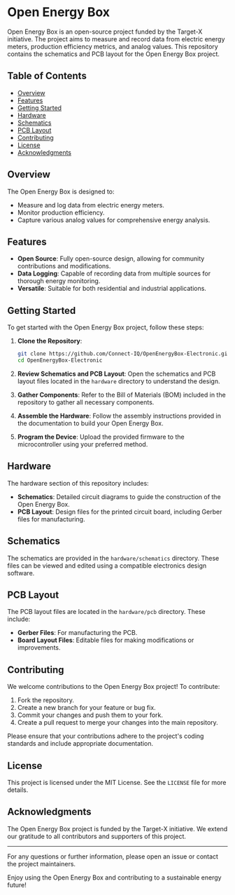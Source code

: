
# Open Energy Box

Open Energy Box is an open-source project funded by the Target-X initiative. The project aims to measure and record data from electric energy meters, production efficiency metrics, and analog values. This repository contains the schematics and PCB layout for the Open Energy Box project.

## Table of Contents

- [Overview](#overview)
- [Features](#features)
- [Getting Started](#getting-started)
- [Hardware](#hardware)
- [Schematics](#schematics)
- [PCB Layout](#pcb-layout)
- [Contributing](#contributing)
- [License](#license)
- [Acknowledgments](#acknowledgments)

## Overview

The Open Energy Box is designed to:

- Measure and log data from electric energy meters.
- Monitor production efficiency.
- Capture various analog values for comprehensive energy analysis.

## Features

- **Open Source**: Fully open-source design, allowing for community contributions and modifications.
- **Data Logging**: Capable of recording data from multiple sources for thorough energy monitoring.
- **Versatile**: Suitable for both residential and industrial applications.

## Getting Started

To get started with the Open Energy Box project, follow these steps:

1. **Clone the Repository**:
   ```sh
   git clone https://github.com/Connect-IQ/OpenEnergyBox-Electronic.git
   cd OpenEnergyBox-Electronic
   ```

2. **Review Schematics and PCB Layout**: Open the schematics and PCB layout files located in the `hardware` directory to understand the design.

3. **Gather Components**: Refer to the Bill of Materials (BOM) included in the repository to gather all necessary components.

4. **Assemble the Hardware**: Follow the assembly instructions provided in the documentation to build your Open Energy Box.

5. **Program the Device**: Upload the provided firmware to the microcontroller using your preferred method.

## Hardware

The hardware section of this repository includes:

- **Schematics**: Detailed circuit diagrams to guide the construction of the Open Energy Box.
- **PCB Layout**: Design files for the printed circuit board, including Gerber files for manufacturing.

## Schematics

The schematics are provided in the `hardware/schematics` directory. These files can be viewed and edited using a compatible electronics design software.

## PCB Layout

The PCB layout files are located in the `hardware/pcb` directory. These include:

- **Gerber Files**: For manufacturing the PCB.
- **Board Layout Files**: Editable files for making modifications or improvements.

## Contributing

We welcome contributions to the Open Energy Box project! To contribute:

1. Fork the repository.
2. Create a new branch for your feature or bug fix.
3. Commit your changes and push them to your fork.
4. Create a pull request to merge your changes into the main repository.

Please ensure that your contributions adhere to the project's coding standards and include appropriate documentation.

## License

This project is licensed under the MIT License. See the `LICENSE` file for more details.

## Acknowledgments

The Open Energy Box project is funded by the Target-X initiative. We extend our gratitude to all contributors and supporters of this project.

---

For any questions or further information, please open an issue or contact the project maintainers.

Enjoy using the Open Energy Box and contributing to a sustainable energy future!
